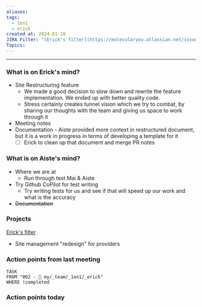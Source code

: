 ```yaml
---
aliases: 
tags:
  - 1on1
  - erick
created at: 2024-01-19
JIRA Filter: "[Erick's filter](https://molecularyou.atlassian.net/issues/?filter=10022)"
Topics:
---
```

----
### What is on Erick's mind?
* Site Restructuring feature
	* We made a good decision to slow down and rewrite the feature implementation. We ended up with better quality code. 
	* Stress certainly creates tunnel vision which we try to combat, by sharing our thoughts with the team and giving us space to work through it
* Meeting notes
* Documentation - Aiste provided more context in restructured document, but it is a work in progress in terms of developing a template for it
	* [ ] Erick to clean up that document and merge PR notes

### What is on Aiste's mind?

* Where we are at
	* Run through test Mai & Aiste
* Try Github CoPilot for test writing
	* Try writing tests for us and see if that will speed up our work and what is the accuracy 
* ~~Documentation~~

### Projects
[Erick's filter](https://molecularyou.atlassian.net/issues/?filter=10022)

* Site management "redesign" for providers

### Action points from last meeting

```dataview
TASK 
FROM "002 - 📍 my/_team/_1on1/_erick"
WHERE !completed
```


### Action points today
